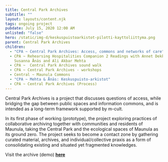 ```yaml
---
title: Central Park Archives
subtitle: ""
layout: layouts/content.njk
tags: ongoing project
pubdate: July 15, 2020 12:00 AM
unlisted: "false"
hero: /static/img-d/keskuspuistoarkistot-pilotti-kayttoliittyma.png
parent: Central Park Archives
children:
  - "CPA ~ Central Park Archives: Access, commons and networks of care"
  - CPA ~ Rehearsing Hospitalities Companion 2 Readings with Annet Dekker, and
    Susanna Ånäs and Ali Akbar Mehta
  - CPA ~  Central Park Archives sound walk
  - CPA ~ Central Park Archives - workshops
  - Central ~ Maunula Commons
  - "CPA ~ Mehta & Ånäs: Keskuspuisto-arkistot"
  - CPA ~ Central Park Archives (Process)
---
```

Central Park Archives is a project that discusses questions of access, while bridging the gap between public spaces and information commons, and is intended as a long-term framework supported by m-cult.

In its first phase of working (prototype), the project exploring practices of collaborative archiving together with communities and residents of Maunula, taking the Central Park and the ecological spaces of Maunula as its ground zero. The project seeks to become a contact zone by gathering curated material, archives, and individual/collective praxis as a form of consolidating existing and situated yet fragmented knowledges.

Visit the archive (demo) **[here](https://central-park-archives.github.io/#16/60.227151/24.912975/0/60)**
<br/><br/>
